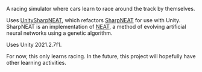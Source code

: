 A racing simulator where cars learn to race around the track by themselves.


Uses [UnitySharpNEAT](https://github.com/flo-wolf/UnitySharpNEAT), which refactors [SharpNEAT](https://github.com/colgreen/sharpneat) for use with Unity.
SharpNEAT is an implementation of [NEAT](https://www.cs.ucf.edu/~kstanley/neat.html), a method of evolving artificial neural networks using a genetic algorithm.

Uses Unity 2021.2.7f1.

For now, this only learns racing. In the future, this project will hopefully have other learning activities.
